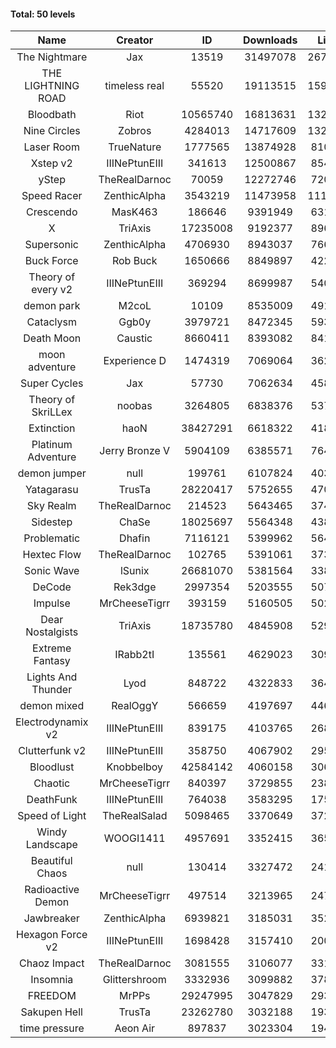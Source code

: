 #### Total: 50 levels

| Name | Creator | ID | Downloads | Likes |
|:---:|:---:|:---:|:---:|:---:|
| The Nightmare | Jax | 13519 | 31497078 | 2678600
| THE LIGHTNING ROAD | timeless real | 55520 | 19113515 | 1591107
| Bloodbath | Riot | 10565740 | 16813631 | 1327153
| Nine Circles | Zobros | 4284013 | 14717609 | 1329717
| Laser Room | TrueNature | 1777565 | 13874928 | 810571
| Xstep v2 | IIINePtunEIII | 341613 | 12500867 | 854200
| yStep | TheRealDarnoc | 70059 | 12272746 | 720652
| Speed Racer | ZenthicAlpha | 3543219 | 11473958 | 1114164
| Crescendo | MasK463 | 186646 | 9391949 | 631785
| X | TriAxis | 17235008 | 9192377 | 896642
| Supersonic | ZenthicAlpha | 4706930 | 8943037 | 766473
| Buck Force | Rob Buck | 1650666 | 8849897 | 422561
| Theory of every v2 | IIINePtunEIII | 369294 | 8699987 | 540584
| demon park | M2coL | 10109 | 8535009 | 491081
| Cataclysm | Ggb0y | 3979721 | 8472345 | 593174
| Death Moon  | Caustic | 8660411 | 8393082 | 841885
| moon adventure | Experience D | 1474319 | 7069064 | 362508
| Super Cycles | Jax | 57730 | 7062634 | 458436
| Theory of SkriLLex | noobas | 3264805 | 6838376 | 537342
| Extinction | haoN | 38427291 | 6618322 | 418274
| Platinum Adventure | Jerry Bronze V | 5904109 | 6385571 | 764122
| demon jumper | null | 199761 | 6107824 | 403776
| Yatagarasu  | TrusTa | 28220417 | 5752655 | 470131
| Sky Realm | TheRealDarnoc | 214523 | 5643465 | 374598
| Sidestep | ChaSe | 18025697 | 5564348 | 438539
| Problematic | Dhafin | 7116121 | 5399962 | 564765
| Hextec Flow | TheRealDarnoc | 102765 | 5391061 | 373288
| Sonic Wave | lSunix | 26681070 | 5381564 | 338579
| DeCode | Rek3dge | 2997354 | 5203555 | 507558
| Impulse | MrCheeseTigrr | 393159 | 5160505 | 502851
| Dear Nostalgists | TriAxis | 18735780 | 4845908 | 529925
| Extreme Fantasy | IRabb2tI | 135561 | 4629023 | 309497
| Lights And Thunder | Lyod | 848722 | 4322833 | 364441
| demon mixed | RealOggY | 566659 | 4197697 | 446766
| Electrodynamix v2 | IIINePtunEIII | 839175 | 4103765 | 268606
| Clutterfunk v2 | IIINePtunEIII | 358750 | 4067902 | 295384
| Bloodlust | Knobbelboy | 42584142 | 4060158 | 306444
| Chaotic | MrCheeseTigrr | 840397 | 3729855 | 238279
| DeathFunk | IIINePtunEIII | 764038 | 3583295 | 175993
| Speed of Light | TheRealSalad | 5098465 | 3370649 | 372330
| Windy Landscape | WOOGI1411 | 4957691 | 3352415 | 365775
| Beautiful Chaos | null | 130414 | 3327472 | 241554
| Radioactive Demon | MrCheeseTigrr | 497514 | 3213965 | 247775
| Jawbreaker | ZenthicAlpha | 6939821 | 3185031 | 352887
| Hexagon Force v2 | IIINePtunEIII | 1698428 | 3157410 | 200958
| Chaoz Impact | TheRealDarnoc | 3081555 | 3106077 | 331138
| Insomnia | Glittershroom | 3332936 | 3099882 | 378280
| FREEDOM | MrPPs | 29247995 | 3047829 | 293340
| Sakupen Hell | TrusTa | 23262780 | 3032188 | 193381
| time pressure | Aeon Air | 897837 | 3023304 | 194304
